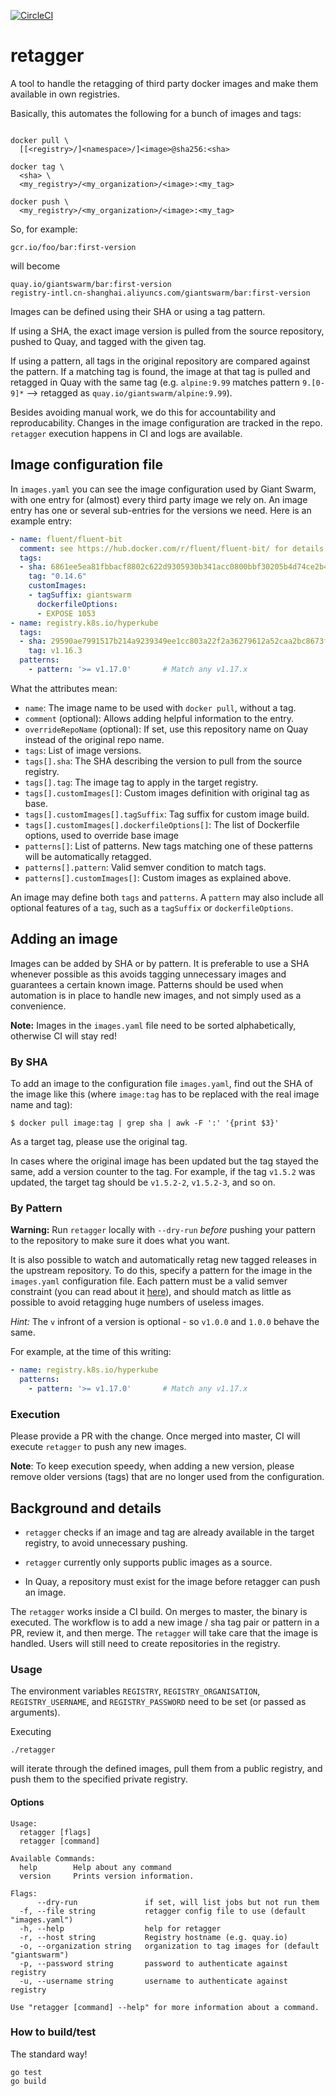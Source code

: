 [![CircleCI](https://circleci.com/gh/giantswarm/retagger.svg?style=shield)](https://circleci.com/gh/giantswarm/retagger)

# retagger

A tool to handle the retagging of third party docker images and make them
available in own registries.

Basically, this automates the following for a bunch of images and tags:

```nohighlight

docker pull \
  [[<registry>/]<namespace>/]<image>@sha256:<sha>

docker tag \
  <sha> \
  <my_registry>/<my_organization>/<image>:<my_tag>

docker push \
  <my_registry>/<my_organization>/<image>:<my_tag>
```

So, for example:

    gcr.io/foo/bar:first-version

will become

    quay.io/giantswarm/bar:first-version
    registry-intl.cn-shanghai.aliyuncs.com/giantswarm/bar:first-version

Images can be defined using their SHA or using a tag pattern.

If using a SHA, the exact image version is pulled from the source repository, pushed to Quay, and tagged with the given
tag.

If using a pattern, all tags in the original repository are compared against the pattern.
If a matching tag is found, the image at that tag is pulled and retagged in Quay with the same tag
(e.g. `alpine:9.99` matches pattern `9.[0-9]*` --> retagged as `quay.io/giantswarm/alpine:9.99`).

Besides avoiding manual work, we do this for accountability and reproducability.
Changes in the image configuration are tracked in the repo. `retagger` execution
happens in CI and logs are available.

## Image configuration file

In `images.yaml` you can see the image configuration used by Giant Swarm,
with one entry for (almost) every third party image we rely on.
An image entry has one or several sub-entries for the versions we need.
Here is an example entry:

```yaml
- name: fluent/fluent-bit
  comment: see https://hub.docker.com/r/fluent/fluent-bit/ for details
  tags:
  - sha: 6861ee5ea81fbbacf8802c622d9305930b341acc0800bbf30205b4d74ce2b486
    tag: "0.14.6"
    customImages:
    - tagSuffix: giantswarm
      dockerfileOptions:
      - EXPOSE 1053
- name: registry.k8s.io/hyperkube
  tags:
  - sha: 29590ae7991517b214a9239349ee1cc803a22f2a36279612a52caa2bc8673ff0
    tag: v1.16.3
  patterns:
    - pattern: '>= v1.17.0'       # Match any v1.17.x
```

What the attributes mean:

- `name`: The image name to be used with `docker pull`, without a tag.
- `comment` (optional): Allows adding helpful information to the entry.
- `overrideRepoName` (optional): If set, use this repository name on Quay instead of the original repo name.
- `tags`: List of image versions.
- `tags[].sha`: The SHA describing the version to pull from the source registry.
- `tags[].tag`: The image tag to apply in the target registry.
- `tags[].customImages[]`: Custom images definition with original tag as base.
- `tags[].customImages[].tagSuffix`: Tag suffix for custom image build.
- `tags[].customImages[].dockerfileOptions[]`: The list of Dockerfile options, used to override base image
- `patterns[]`: List of patterns. New tags matching one of these patterns will be automatically retagged.
- `patterns[].pattern`: Valid semver condition to match tags.
- `patterns[].customImages[]`: Custom images as explained above.

An image may define both `tags` and `patterns`.
A `pattern` may also include all optional features of a `tag`, such as a `tagSuffix` or `dockerfileOptions`.

## Adding an image

Images can be added by SHA or by pattern. It is preferable to use a SHA whenever possible as this avoids tagging
unnecessary images and guarantees a certain known image. Patterns should be used when automation is in place to handle
new images, and not simply used as a convenience.

**Note:** Images in the `images.yaml` file need to be sorted alphabetically, otherwise CI will stay red!

### By SHA

To add an image to the configuration file `images.yaml`, find out the SHA of the
image like this (where `image:tag` has to be replaced with the real image name
and tag):

```nohighlight
$ docker pull image:tag | grep sha | awk -F ':' '{print $3}'
```

As a target tag, please use the original tag.

In cases where the original image has been updated but the tag stayed the same,
add a version counter to the tag. For example, if the tag `v1.5.2` was updated,
the target tag should be `v1.5.2-2`, `v1.5.2-3`, and so on.

### By Pattern

**Warning:** Run `retagger` locally with `--dry-run` _before_ pushing your pattern to the repository to make sure it
does what you want.

It is also possible to watch and automatically retag new tagged releases in the upstream repository.
To do this, specify a pattern for the image in the `images.yaml` configuration file.
Each pattern must be a valid semver constraint (you can read about it [here](https://github.com/Masterminds/semver)),
and should match as little as possible to avoid retagging huge numbers of useless images.

_Hint:_ The `v` infront of a version is optional - so `v1.0.0` and `1.0.0` behave the same.

For example, at the time of this writing:

```yaml
- name: registry.k8s.io/hyperkube
  patterns:
    - pattern: '>= v1.17.0'       # Match any v1.17.x
```

### Execution

Please provide a PR with the change. Once merged into master, CI will execute
`retagger` to push any new images.

**Note**: To keep execution speedy, when adding a new version, please remove older versions (tags) that are no longer
used from the configuration.

## Background and details

- `retagger` checks if an image and tag are already available in the target
  registry, to avoid unnecessary pushing.

- `retagger` currently only supports public images as a source.

- In Quay, a repository must exist for the image before retagger can push an image.

The `retagger` works inside a CI build. On merges to master, the binary is executed. The workflow is to add a new image
/ sha tag pair or pattern in a PR, review it, and then merge. The `retagger` will take care that the image is handled.
Users will still need to create repositories in the registry.

### Usage

The environment variables `REGISTRY`, `REGISTRY_ORGANISATION`, `REGISTRY_USERNAME`, and `REGISTRY_PASSWORD` need to be
set (or passed as arguments).

Executing

```console
./retagger
```

will iterate through the defined images, pull them from a public registry, and push them to the specified private
registry.

#### Options

```console
Usage:
  retagger [flags]
  retagger [command]

Available Commands:
  help        Help about any command
  version     Prints version information.

Flags:
      --dry-run               if set, will list jobs but not run them
  -f, --file string           retagger config file to use (default "images.yaml")
  -h, --help                  help for retagger
  -r, --host string           Registry hostname (e.g. quay.io)
  -o, --organization string   organization to tag images for (default "giantswarm")
  -p, --password string       password to authenticate against registry
  -u, --username string       username to authenticate against registry

Use "retagger [command] --help" for more information about a command.
```

### How to build/test

The standard way!

```nohighlight
go test
go build
```

